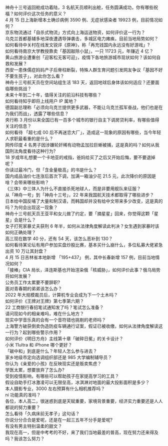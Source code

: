 神舟十三号返回舱成功着陆，3 名航天员顺利出舱，任务圆满成功，你有哪些祝福？如何评价这次任务的意义？  
4 月 15 日上海新增本土确诊病例 3590 例、无症状感染者 19923 例，目前情况如何？  
京东物流通过「自杀式物流」方式向上海运送物资，如何评价这一行为？  
乌克兰首都基辅多地深夜遭遇导弹袭击，多城区电力瘫痪，目前当地局势如何？  
如何看待中关村在线发文锐评《原神》，称「再充钱国内永远没有好游戏」?  
如何看待南京大学教授靠卖「基因敲除小鼠」，一只 11723 元，年赚近 4 亿？  
黄山旅游业遭重创「迎客松无客可迎」，疫情下各地旅游城市现状如何？该如何自救和发展？  
西安一患侏儒症妈妈产子后脊柱断裂，特殊人群生育问题引发网友争议「基因不好不要生孩子」，对此你怎么看？  
神舟十三号航天员在空间站组生活 183 天，返回地球后身体该如何适应？还要面临哪些挑战？  
未来十年到二十年，值得关注的前沿科技有哪些？  
如何看待知乎即将上线用户 IP 属地？  
德国副总理称「必须向乌克兰提供更多武器，不能让乌克兰孤军奋战，他们也是在为我们而战」，透露了哪些信息？  
央行称 3 月份以来全国已有一百多个城市的银行自主下调房贷利率，有哪些值得关注的信息？  
如何看待 「超七成 00 后不再迷恋大厂」，造成这一现象的原因有哪些，当今年轻人求职最看重的是什么？  
网传印度 4 名男子因涉嫌轮奸稀有动物孟加拉巨蜥被捕，这是真的吗？如何从我国刑法角度看待这种行为?  
18 岁成年礼想要一个卡地亚的戒指，爸妈给买了之后又开始后悔，要不要退掉呢？  
你读过最冷门，但「含金量极高」的书是什么？  
国内成品油价七连涨后首次下调，加满一箱油少花 21.5 元，此次降价的原因是啥？会带来哪些影响？  
《三体》中三体人为什么不直接杀死地球人，而是非要用舰队来征服？  
从「神舟一号」到「神舟十三号」，22 年来我国航天技术都取得了哪些进步？  
日本给中国反哺了大量和制汉语，而韩国却并没有给中文带来多少改变，这是真的吗？为何会出现这一现象？  
神舟十三号航天员王亚平和女儿做了约定，要「摘星星」回来，你觉得这颗「星星」会是什么？  
女子打死家暴丈夫获刑 6 年半，如何从法律角度解读此判决？女生遇到家暴时该如何正确处理？  
高三现在数学 40 分，还有 54 天，该怎么恶补到 130？  
如何看待某论坛有用户参加实盘炒股比赛，基本买什么崩什么，多位私募大佬紧急出资 10 万让其封盘？  
4 月 15 日吉林省本地新增 「195+437」 例，其中长春新增 157 例，目前当地情况如何？  
「接棒」CIA 局长，泽连斯基也开始渲染俄「核威胁」，如何评价此事？俄乌局势将如何发展？  
公务员工作太累要不要辞职?  
面对青春期的弟弟该怎么办？  
2022 年大规模裁员后，计算机专业会成为下一个土木吗？  
如何评价《王牌对王牌》第七季第六期？  
22 工商银行春招笔试通知发了吗？笔试怎么准备？  
请问现如今的相亲难吗，难在什么地方？  
现实中学音乐真的会有一个音符错也挑剔的老师吗？  
上海警方破获倒卖伪造防疫车辆通行证案，假证已被收缴，如何从法律角度解读这一行为？起到哪些警示作用？  
如何评价《明日方舟》主线第十章「破碎日冕」的关卡设计？  
小米 11ultra 和 iPhone 哪个更好？  
「碳中和」到底是什么？年轻人怎么参与进去？  
家乡地级市定向选调组织部还是 985 大学编制辅导员？  
你认为《亲爱的小孩》在反映现实还是贩卖焦虑？  
学医太累，想要放弃了怎么办?  
受到疫情影响，有哪些可以帮助孩子在家提高学习的工具？  
假设自助手打冰激凌可以无限垒高，冰淇淋对地面的最大投影面积是多少？  
本人摄影专业，3000 左右预算有什么相机推荐吗？  
ni 功能真的准吗？  
各位，本人高二，很迷惑到底是天赋重要，家境背景重要，经济实力重要还是人人都说的努力重要？  
怎么看待「久病床前无孝子」这句话？  
你说分分合合是爱呢，还是在一起三五年不分手是爱呢?  
有没有男主特别温柔的甜文？  
我现在高一，但是中考考的不好，来了我们当地最差的普高，现在努力还来得及吗？我该怎么努力？  
